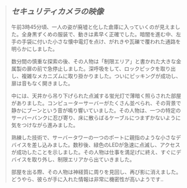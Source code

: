 > ## _セキュリティカメラの映像_
>
> 午前3時45分頃、一人の姿が廃墟と化した倉庫に入っていくのが見えました。全身黒ずくめの服装で、動きは素早く正確でした。暗闇を進む中、左手の手袋に付いた小さな懐中電灯を点け、がれきや瓦礫で覆われた通路を明らかにしました。
>
> 数分間の慎重な探索の後、その人物は「制限エリア」と書かれた大きな金属製の扉の前で急停止しました。深呼吸をして、ロックピックを取り出し、複雑なメカニズムに取り掛かりました。ついにピッキングが成功し、扉は音もなく開きました。
>
> 中には、天井から吊り下げられた点滅する蛍光灯で薄暗く照らされた部屋がありました。コンピューターサーバーがたくさん並べられ、その背景で静かにブーンという音が鳴り響いていました。その人物は、一つの特定のサーバーバンクに忍び寄り、床に散らばるケーブルにつまずかないように気をつけながら進みました。
>
> 熟練した技術で、サーバータワーの一つのポートに親指のような小さなデバイスを差し込みました。数秒後、緑色のLEDが急速に点滅し、アクセスが成功したことを示しました。その人物は仕事を満足げに終え、すぐにデバイスを取り外し、制限エリアから出ていきました。
>
> 部屋を出る際、その人物は神経質に周りを見回し、再び影に消えました。どうやら、彼らが手に入れた情報は非常に機密性が高いようです..
